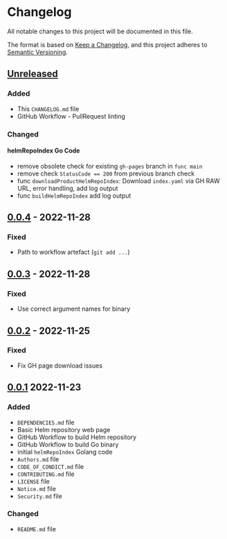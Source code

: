 # Changelog

All notable changes to this project will be documented in this file.

The format is based on [Keep a Changelog](https://keepachangelog.com/en/1.0.0/), and this project adheres
to [Semantic Versioning](https://semver.org/spec/v2.0.0.html).

## [Unreleased]

### Added

- This `CHANGELOG.md` file
- GitHub Workflow - PullRequest linting

### Changed

#### helmRepoIndex Go Code

- remove obsolete check for existing `gh-pages` branch in `func main`
- remove check `StatusCode == 200` from previous branch check
- func `downloadProductHelmRepoIndex`: Download `index.yaml` via GH RAW URL, error handling, add log output
- func `buildHelmRepoIndex` add log output

## [0.0.4] - 2022-11-28

### Fixed

- Path to workflow artefact (`git add ...`)

## [0.0.3] - 2022-11-28

### Fixed

- Use correct argument names for binary

## [0.0.2] - 2022-11-25

### Fixed

- Fix GH page download issues

## [0.0.1] 2022-11-23

### Added

- `DEPENDENCIES.md` file
- Basic Helm repository web page
- GitHub Workflow to build Helm repository
- GitHub Workflow to build Go binary
- initial `helmRepoIndex` Golang code
- `Authors.md` file
- `CODE_OF_CONDICT.md` file
- `CONTRIBUTING.md` file
- `LICENSE` file
- `Notice.md` file
- `Security.md` file

### Changed

- `README.md` file

[unreleased]: https://github.com/eclipse-tractusx/charts/compare/v0.0.4...HEAD
[0.0.4]: https://github.com/eclipse-tractusx/charts/compare/v0.0.3...v0.0.4
[0.0.3]: https://github.com/eclipse-tractusx/charts/compare/v0.0.2...v0.0.3
[0.0.2]: https://github.com/eclipse-tractusx/charts/compare/v0.0.1...v0.0.2
[0.0.1]: https://github.com/eclipse-tractusx/charts/releases/tag/v0.0.1
